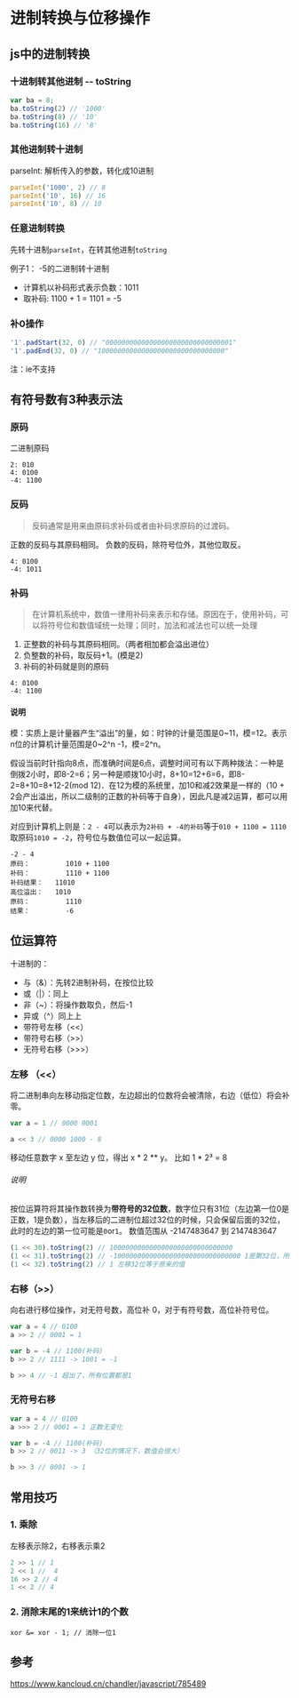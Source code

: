 # 进制转换与位移操作

## js中的进制转换

### 十进制转其他进制 -- toString

```js
var ba = 8;
ba.toString(2) // '1000'
ba.toString(8) // '10'
ba.toString(16) // '8'
```

### 其他进制转十进制

parseInt: 解析传入的参数，转化成10进制

```js
parseInt('1000', 2) // 8
parseInt('10', 16) // 16
parseInt('10', 8) // 10
```

### 任意进制转换

先转十进制`parseInt`，在转其他进制`toString`

例子1：
-5的二进制转十进制

- 计算机以补码形式表示负数：1011
- 取补码: 1100 + 1 = 1101 = -5

### 补0操作

```js
'1'.padStart(32, 0) // "00000000000000000000000000000001"
'1'.padEnd(32, 0) // "10000000000000000000000000000000"
```

注：ie不支持

## 有符号数有3种表示法

### 原码

二进制原码

```text
2: 010
4: 0100
-4: 1100 
```

### 反码

> 反码通常是用来由原码求补码或者由补码求原码的过渡码。

正数的反码与其原码相同。
负数的反码，除符号位外，其他位取反。

```text
4: 0100
-4: 1011
```

### 补码

> 在计算机系统中，数值一律用补码来表示和存储。原因在于，使用补码，可以将符号位和数值域统一处理；同时，加法和减法也可以统一处理

1. 正整数的补码与其原码相同。（两者相加都会溢出进位）
2. 负整数的补码，取反码+1。(模是2)
3. 补码的补码就是则的原码

```text
4: 0100
-4: 1100
```

#### 说明

模：实质上是计量器产生“溢出”的量，如：时钟的计量范围是0~11，模=12。表示n位的计算机计量范围是0~2^n -1，模=2^n。

假设当前时针指向8点，而准确时间是6点，调整时间可有以下两种拨法：一种是倒拨2小时，即8-2=6；另一种是顺拨10小时，8+10=12+6=6，即8-2=8+10=8+12-2(mod 12)．在12为模的系统里，加10和减2效果是一样的（10 + 2会产出溢出，所以二级制的正数的补码等于自身），因此凡是减2运算，都可以用加10来代替。

对应到计算机上则是：`2 - 4`可以表示为`2补码 + -4的补码`等于`010 + 1100 = 1110`取原码`1010 = -2`，符号位与数值位可以一起运算。

```text
-2 - 4
原码：         1010 + 1100
补码：         1110 + 1100
补码结果：   11010
高位溢出：   1010
原码：         1110
结果：         -6
```

## 位运算符

十进制的：

- 与（&）：先转2进制补码，在按位比较
- 或（|）：同上
- 非（~）：将操作数取负，然后-1
- 异或（^）同上上
- 带符号左移（<<）
- 带符号右移（>>）
- 无符号右移（>>>）

### 左移 （<<）

将二进制串向左移动指定位数，左边超出的位数将会被清除，右边（低位）将会补零。

```js
var a = 1 // 0000 0001 

a << 3 // 0000 1000 - 8
```

移动任意数字 x 至左边 y 位，得出 x * 2 ** y。
比如 1 * 2³ = 8

###### 说明

按位运算符将其操作数转换为**带符号的32位数**，数字位只有31位（左边第一位0是正数，1是负数），当左移后的二进制位超过32位的时候，只会保留后面的32位，此时的左边的第一位可能是`0`or`1`。
数值范围从 -2147483647 到 2147483647

```js
(1 << 30).toString(2) // 1000000000000000000000000000000
(1 << 31).toString(2) // -10000000000000000000000000000000 1是第32位，所以为负数
(1 << 32).toString(2) // 1 左移32位等于原来的值
```

### 右移（>>）

向右进行移位操作，对无符号数，高位补 0，对于有符号数，高位补符号位。

```js
var a = 4 // 0100
a >> 2 // 0001 = 1

var b = -4 // 1100(补码)
b >> 2 // 1111 -> 1001 = -1

b >> 4 // -1 超出了，所有位置都是1
```

### 无符号右移

```js
var a = 4 // 0100
a >>> 2 // 0001 = 1 正数无变化

var b = -4 // 1100(补码)
b >> 2 // 0011 -> 3 （32位的情况下，数值会很大）

b >> 3 // 0001 -> 1
```

## 常用技巧

### 1. 乘除

左移表示除2，右移表示乘2

```js
2 >> 1 // 1
2 << 1 //  4
16 >> 2 // 4
1 << 2 // 4
```

### 2. 消除末尾的1来统计1的个数

`xor &= xor - 1; // 消除一位1`

## 参考

<https://www.kancloud.cn/chandler/javascript/785489>
